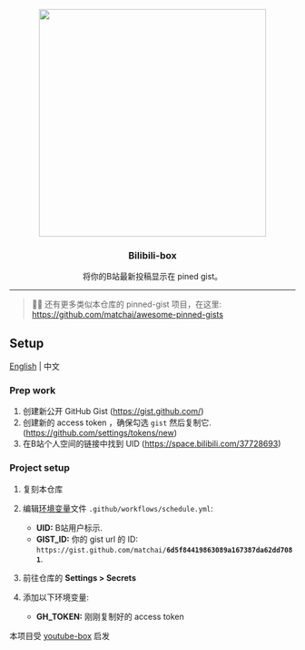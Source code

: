 <p align="center">
  <img width="400" src="./image/demo.png">
  <h3 align="center">Bilibili-box</h3>
  <p align="center">将你的B站最新投稿显示在 pined gist。</p>
</p>

---

> 📌✨ 还有更多类似本仓库的 pinned-gist 项目，在这里: https://github.com/matchai/awesome-pinned-gists

## Setup

[English](./readme.md) | 中文


### Prep work

1. 创建新公开 GitHub Gist (https://gist.github.com/)
1. 创建新的 access token ，确保勾选 `gist` 然后复制它. (https://github.com/settings/tokens/new)
1. 在B站个人空间的链接中找到 UID (https://space.bilibili.com/37728693)


### Project setup

1. 复刻本仓库
1. 编辑[环境变量](https://github.com/KeJunMao/bilibili-box/blob/master/.github/workflows/main.yml#L27-L28)文件 `.github/workflows/schedule.yml`:

   - **UID:** B站用户标示.
   - **GIST_ID:** 你的 gist url 的 ID: `https://gist.github.com/matchai/`**`6d5f84419863089a167387da62dd7081`**.

1. 前往仓库的 **Settings > Secrets**
1. 添加以下环境变量:
   - **GH_TOKEN:** 刚刚复制好的 access token

本项目受 [youtube-box](https://github.com/SinaKhalili/youtube-box) 启发

